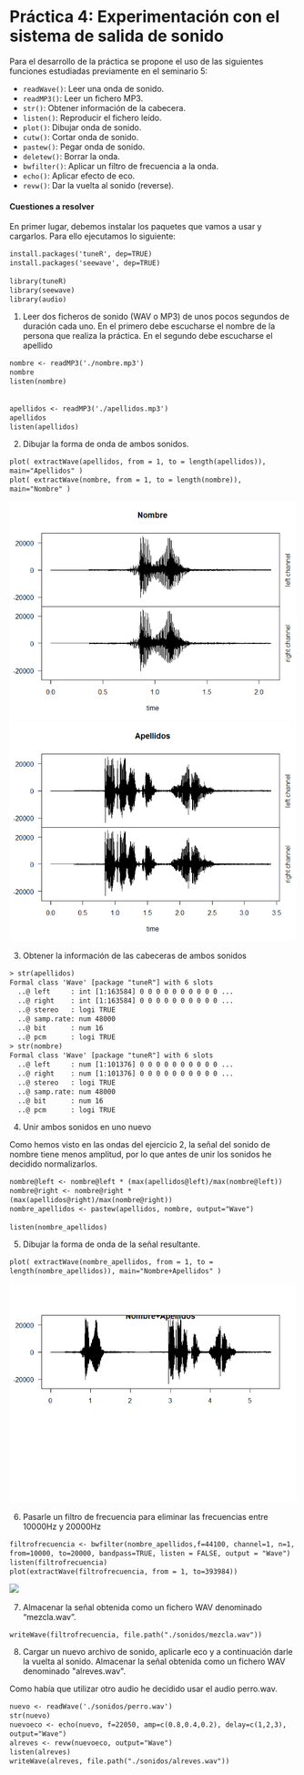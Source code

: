 # Práctica 4: Experimentación con el sistema de salida de sonido

Para el desarrollo de la práctica se propone el uso de las siguientes funciones estudiadas previamente en el seminario 5:
 - `readWave()`: Leer una onda de sonido.
 - `readMP3()`: Leer un fichero MP3.
 - `str()`: Obtener información de la cabecera.
 - `listen()`: Reproducir el fichero leído.
 - `plot()`: Dibujar onda de sonido.
 - `cutw()`: Cortar onda de sonido.
 - `pastew()`: Pegar onda de sonido.
 - `deletew()`: Borrar la onda.
 - `bwfilter()`: Aplicar un filtro de frecuencia a la onda.
 - `echo()`: Aplicar efecto de eco.
 - `revw()`: Dar la vuelta al sonido (reverse).

#### Cuestiones a resolver

En primer lugar,  debemos  instalar los paquetes que vamos a usar y cargarlos. Para ello ejecutamos lo siguiente:

```
install.packages('tuneR', dep=TRUE)
install.packages('seewave', dep=TRUE)

library(tuneR)
library(seewave)
library(audio)
```
1.  Leer dos ficheros de sonido (WAV o MP3) de unos pocos segundos de 
duración cada uno. En el primero debe escucharse el nombre de la persona 
que realiza la práctica. En el segundo debe escucharse el apellido

```
nombre <- readMP3('./nombre.mp3')
nombre
listen(nombre)


apellidos <- readMP3('./apellidos.mp3')
apellidos
listen(apellidos)
```

2. Dibujar la forma de onda de ambos sonidos.

```
plot( extractWave(apellidos, from = 1, to = length(apellidos)), main="Apellidos" )
plot( extractWave(nombre, from = 1, to = length(nombre)), main="Nombre" )
```
![](imgs/nombre.png)
![](imgs/apellidos.png)

3.  Obtener la información de las cabeceras de ambos sonidos

```
> str(apellidos)
Formal class 'Wave' [package "tuneR"] with 6 slots
  ..@ left     : int [1:163584] 0 0 0 0 0 0 0 0 0 0 ...
  ..@ right    : int [1:163584] 0 0 0 0 0 0 0 0 0 0 ...
  ..@ stereo   : logi TRUE
  ..@ samp.rate: num 48000
  ..@ bit      : num 16
  ..@ pcm      : logi TRUE
> str(nombre)
Formal class 'Wave' [package "tuneR"] with 6 slots
  ..@ left     : num [1:101376] 0 0 0 0 0 0 0 0 0 0 ...
  ..@ right    : num [1:101376] 0 0 0 0 0 0 0 0 0 0 ...
  ..@ stereo   : logi TRUE
  ..@ samp.rate: num 48000
  ..@ bit      : num 16
  ..@ pcm      : logi TRUE
```

4. Unir ambos sonidos en uno nuevo

Como hemos visto en las ondas del ejercicio 2, la señal del sonido de nombre tiene menos amplitud, por lo que antes de unir los sonidos he decidido normalizarlos.

```
nombre@left <- nombre@left * (max(apellidos@left)/max(nombre@left))
nombre@right <- nombre@right * (max(apellidos@right)/max(nombre@right))
nombre_apellidos <- pastew(apellidos, nombre, output="Wave")

listen(nombre_apellidos)
```
5. Dibujar la forma de onda de la señal resultante.

```
plot( extractWave(nombre_apellidos, from = 1, to = length(nombre_apellidos)), main="Nombre+Apellidos" )
```

![](imgs/Nombre_Apellidos.png)

6. Pasarle un filtro de frecuencia para eliminar las frecuencias entre 10000Hz y 20000Hz

```
filtrofrecuencia <- bwfilter(nombre_apellidos,f=44100, channel=1, n=1, from=10000, to=20000, bandpass=TRUE, listen = FALSE, output = "Wave")
listen(filtrofrecuencia)
plot(extractWave(filtrofrecuencia, from = 1, to=393984))
```

![](imgs/filtrofrecuencia.png)

7. Almacenar la señal obtenida como un fichero WAV denominado “mezcla.wav”. 

```
writeWave(filtrofrecuencia, file.path("./sonidos/mezcla.wav"))
```

8.  Cargar un nuevo archivo de sonido, aplicarle eco y a continuación darle la vuelta al sonido. Almacenar la señal obtenida como un fichero WAV denominado "alreves.wav".

Como había que utilizar otro audio he decidido usar el audio perro.wav.

```
nuevo <- readWave('./sonidos/perro.wav')
str(nuevo)
nuevoeco <- echo(nuevo, f=22050, amp=c(0.8,0.4,0.2), delay=c(1,2,3), output="Wave")
alreves <- revw(nuevoeco, output="Wave")
listen(alreves)
writeWave(alreves, file.path("./sonidos/alreves.wav"))
```